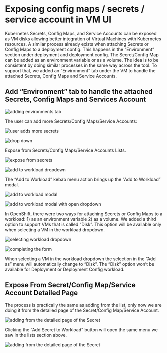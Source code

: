 # Exposing config maps / secrets / service account in VM UI

Kubernetes Secrets, Config Maps, and Service Accounts can be exposed as VM disks allowing better integration of Virtual Machines with Kubernetes resources.
A similar process already exists when attaching Secrets or Config Maps to a deployment config. This happens in the “Environment” section under deployment and deployment config. The Secret/Config Map can be added as an environment variable or as a volume. The idea is to be consistent by doing similar processes in the same way across the tool. To support that, we added an “Environment” tab under the VM to handle the attached Secrets, Config Maps and Service Accounts.

## Add “Environment” tab to handle the attached Secrets, Config Maps and Services Account

![adding environments tab](img/expose-secret1.png)

The user can add more Secrets/Config Maps/Service Accounts:

![user adds more secrets](img/expose-secret2.png)

![drop down](img/expose-secret3.png)

Expose from Secrets/Config Maps/Service Accounts Lists.

![expose from secrets](img/expose-secret4.png)

![add to workload dropdown](img/expose-secret5.png)

The “Add to Workload” kebab menu action brings up the “Add to Workload” modal.

![add to workload modal](img/expose-secret6.png)

![add to workload modal with open dropdown](img/expose-secret7.png)

In OpenShift, there were two ways for attaching Secrets or Config Maps to a workload: 1) as an environment variable 2) as a volume. We added a third option to support VMs that is called “Disk”. This option will be available only when selecting a VM in the workload dropdown.

![selecting workload dropdown](img/expose-secret8.png)

![completing the form](img/expose-secret9.png)

When selecting a VM in the workload dropdown the selection in the “Add as” menu will automatically change to “Disk”. The “Disk” option won’t be available for Deployment or Deployment Config workload.

## Expose From Secret/Config Map/Service Account Detailed Page

The process is practically the same as adding from the list, only now we are doing it from the detailed page of the Secret/Config Map/Service Account.

![adding from the detailed page of the Secret](img/expose-secret10.png)

Clicking the “Add Secret to Workload” button will open the same menu we saw in the lists section above.

![adding from the detailed page of the Secret](img/expose-secret11.png)
